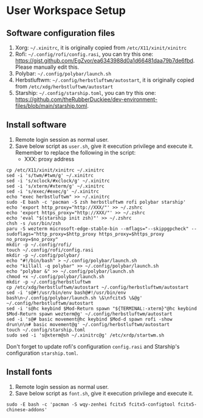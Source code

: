 # User Workspace Setup
## Software configuration files
1. Xorg: `~/.xinitrc`, it is originally copied from `/etc/X11/xinit/xinitrc`
2. Rofi: `~/.config/rofi/config.rasi`, you can try this one: https://gist.github.com/EgZvor/ea6343988d0a1d66481daa79b7de6fbd. Please manually edit this.
3. Polybar: `~/.config/polybar/launch.sh`
4. Herbstluftwm: `~/.config/herbstluftwm/autostart`, it is originally copied from `/etc/xdg/herbstluftwm/autostart`
5. Starship: `~/.config/starship.toml`, you can try this one: https://github.com/theRubberDuckiee/dev-environment-files/blob/main/starship.toml.
## Install software
1. Remote login session as normal user.
2. Save below script as `user.sh`, give it execution privilege and execute it. Remember to replace the following in the script:
    * XXX: proxy address
```
cp /etc/X11/xinit/xinitrc ~/.xinitrc
sed -i 's/twm/#twm/g' ~/.xinitrc
sed -i 's/xclock/#xclock/g' ~/.xinitrc
sed -i 's/xterm/#xterm/g' ~/.xinitrc
sed -i 's/exec/#exec/g' ~/.xinitrc
echo "exec herbstluftwm" >> ~/.xinitrc
sudo -E bash -c 'pacman -S zsh herbstluftwm rofi polybar starship'
echo 'export http_proxy="http://XXX/"' >> ~/.zshrc
echo 'export https_proxy="http://XXX/"' >> ~/.zshrc
echo 'eval "$(starship init zsh)"' >> ~/.zshrc
chsh -s /usr/bin/zsh
paru -S wezterm microsoft-edge-stable-bin --mflags="--skippgpcheck" --sudoflags="http_proxy=$http_proxy https_proxy=$https_proxy no_proxy=$no_proxy"
mkdir -p ~/.config/rofi/
touch ~/.config/rofi/config.rasi
mkdir -p ~/.config/polybar/
echo "#!/bin/bash" > ~/.config/polybar/launch.sh
echo "killall -q polybar" >> ~/.config/polybar/launch.sh
echo "polybar &" >> ~/.config/polybar/launch.sh
chmod +x ~/.config/polybar/launch.sh
mkdir -p ~/.config/herbstluftwm
cp /etc/xdg/herbstluftwm/autostart ~/.config/herbstluftwm/autostart
sed -i 's@#!/usr/bin/env bash@#!/usr/bin/env bash\n~/.config/polybar/launch.sh \&\nfcitx5 \&@g' ~/.config/herbstluftwm/autostart
sed -i 's@hc keybind $Mod-Return spawn "${TERMINAL:-xterm}"@hc keybind $Mod-Return spawn wezterm@g' ~/.config/herbstluftwm/autostart
sed -i 's@# basic movement@hc keybind $Mod-d spawn rofi -show drun\n\n# basic movement@g' ~/.config/herbstluftwm/autostart
touch ~/.config/starship.toml
sudo sed -i 's@xterm@sh ~/.xinitrc@g' /etc/xrdp/startwm.sh
```
Don't forget to update rofi's configuration `config.rasi` and Starship's configuration `starship.toml`.

## Install fonts
1. Remote login session as normal user.
2. Save below script as `font.sh`, give it execution privilege and execute it.
```
sudo -E bash -c 'pacman -S wqy-zenhei fcitx5 fcitx5-configtool fcitx5-chinese-addons'
```
